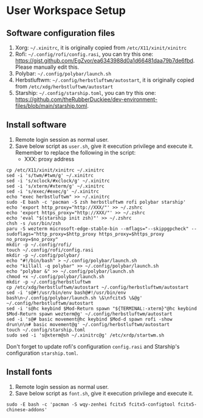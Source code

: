 # User Workspace Setup
## Software configuration files
1. Xorg: `~/.xinitrc`, it is originally copied from `/etc/X11/xinit/xinitrc`
2. Rofi: `~/.config/rofi/config.rasi`, you can try this one: https://gist.github.com/EgZvor/ea6343988d0a1d66481daa79b7de6fbd. Please manually edit this.
3. Polybar: `~/.config/polybar/launch.sh`
4. Herbstluftwm: `~/.config/herbstluftwm/autostart`, it is originally copied from `/etc/xdg/herbstluftwm/autostart`
5. Starship: `~/.config/starship.toml`, you can try this one: https://github.com/theRubberDuckiee/dev-environment-files/blob/main/starship.toml.
## Install software
1. Remote login session as normal user.
2. Save below script as `user.sh`, give it execution privilege and execute it. Remember to replace the following in the script:
    * XXX: proxy address
```
cp /etc/X11/xinit/xinitrc ~/.xinitrc
sed -i 's/twm/#twm/g' ~/.xinitrc
sed -i 's/xclock/#xclock/g' ~/.xinitrc
sed -i 's/xterm/#xterm/g' ~/.xinitrc
sed -i 's/exec/#exec/g' ~/.xinitrc
echo "exec herbstluftwm" >> ~/.xinitrc
sudo -E bash -c 'pacman -S zsh herbstluftwm rofi polybar starship'
echo 'export http_proxy="http://XXX/"' >> ~/.zshrc
echo 'export https_proxy="http://XXX/"' >> ~/.zshrc
echo 'eval "$(starship init zsh)"' >> ~/.zshrc
chsh -s /usr/bin/zsh
paru -S wezterm microsoft-edge-stable-bin --mflags="--skippgpcheck" --sudoflags="http_proxy=$http_proxy https_proxy=$https_proxy no_proxy=$no_proxy"
mkdir -p ~/.config/rofi/
touch ~/.config/rofi/config.rasi
mkdir -p ~/.config/polybar/
echo "#!/bin/bash" > ~/.config/polybar/launch.sh
echo "killall -q polybar" >> ~/.config/polybar/launch.sh
echo "polybar &" >> ~/.config/polybar/launch.sh
chmod +x ~/.config/polybar/launch.sh
mkdir -p ~/.config/herbstluftwm
cp /etc/xdg/herbstluftwm/autostart ~/.config/herbstluftwm/autostart
sed -i 's@#!/usr/bin/env bash@#!/usr/bin/env bash\n~/.config/polybar/launch.sh \&\nfcitx5 \&@g' ~/.config/herbstluftwm/autostart
sed -i 's@hc keybind $Mod-Return spawn "${TERMINAL:-xterm}"@hc keybind $Mod-Return spawn wezterm@g' ~/.config/herbstluftwm/autostart
sed -i 's@# basic movement@hc keybind $Mod-d spawn rofi -show drun\n\n# basic movement@g' ~/.config/herbstluftwm/autostart
touch ~/.config/starship.toml
sudo sed -i 's@xterm@sh ~/.xinitrc@g' /etc/xrdp/startwm.sh
```
Don't forget to update rofi's configuration `config.rasi` and Starship's configuration `starship.toml`.

## Install fonts
1. Remote login session as normal user.
2. Save below script as `font.sh`, give it execution privilege and execute it.
```
sudo -E bash -c 'pacman -S wqy-zenhei fcitx5 fcitx5-configtool fcitx5-chinese-addons'
```
